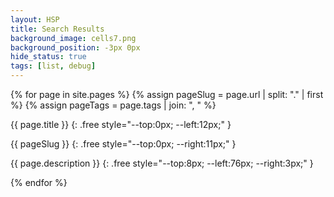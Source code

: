 ```yaml
---
layout: HSP
title: Search Results
background_image: cells7.png
background_position: -3px 0px
hide_status: true
tags: [list, debug]
---
```


{% for page in site.pages %}
{% assign pageSlug = page.url | split: "." | first %}
{% assign pageTags = page.tags | join: ", " %}

<div class="linktile center" markdown="1" data-url="{{ pageSlug }}" data-tags="{{ pageTags }}" data-listpage="{{ page.list_page }}">
{{ page.title }}
{: .free style="--top:0px; --left:12px;" }

{{ pageSlug }}
{: .free style="--top:0px; --right:11px;" }

{{ page.description }}
{: .free style="--top:8px; --left:76px; --right:3px;" }
</div>

{% endfor %}
